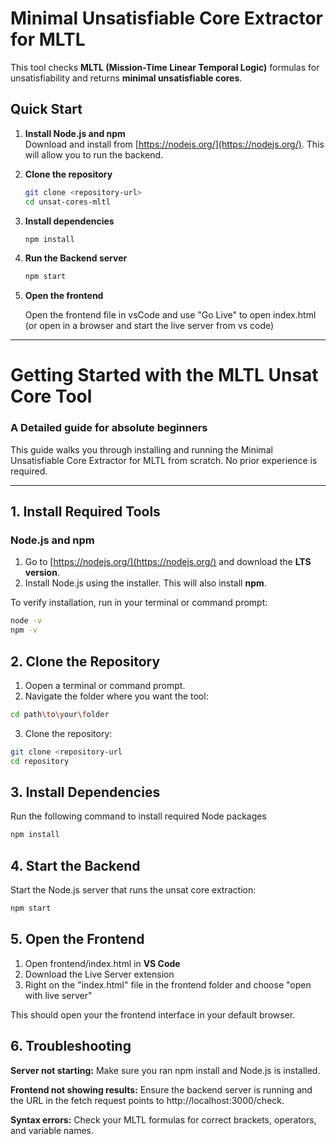 # Minimal Unsatisfiable Core Extractor for MLTL

This tool checks **MLTL (Mission-Time Linear Temporal Logic)** formulas for unsatisfiability and returns **minimal unsatisfiable cores**. 

## Quick Start

1. **Install Node.js and npm**  
   Download and install from [https://nodejs.org/](https://nodejs.org/). This will allow you to run the backend.

2. **Clone the repository**  
   ```sh
   git clone <repository-url>
   cd unsat-cores-mltl
   ```

3. **Install dependencies**
    ```sh
    npm install
    ```
4. **Run the Backend server**
    ```sh
    npm start
    ```
5. **Open the frontend**

    Open the frontend file in vsCode and use "Go Live" to open index.html (or open in a browser and start the live server from vs code)


---


# Getting Started with the MLTL Unsat Core Tool
### A Detailed guide for absolute beginners

This guide walks you through installing and running the Minimal Unsatisfiable Core Extractor for MLTL from scratch. No prior experience is required.

---

## 1. Install Required Tools

### Node.js and npm
1. Go to [https://nodejs.org/](https://nodejs.org/) and download the **LTS version**.
2. Install Node.js using the installer. This will also install **npm**.

To verify installation, run in your terminal or command prompt:

```sh
node -v
npm -v
```
## 2. Clone the Repository
1. Oopen a terminal or command prompt.
2. Navigate the folder where you want the tool:
```sh
cd path\to\your\folder
```
3. Clone the repository:
```sh
git clone <repository-url
cd repository
```

## 3. Install Dependencies
Run the following command to install required Node packages
```sh
npm install
```

## 4. Start the Backend
Start the Node.js server that runs the unsat core extraction:
```sh
npm start
```

## 5. Open the Frontend
1. Open frontend/index.html in **VS Code**
2. Download the Live Server extension
3. Right on the "index.html" file in the frontend folder and choose "open with live server"

This should open your the frontend interface in your default browser.

## 6. Troubleshooting

**Server not starting:** Make sure you ran npm install and Node.js is installed.

**Frontend not showing results:** Ensure the backend server is running and the URL in the fetch request points to http://localhost:3000/check.

**Syntax errors:** Check your MLTL formulas for correct brackets, operators, and variable names.

